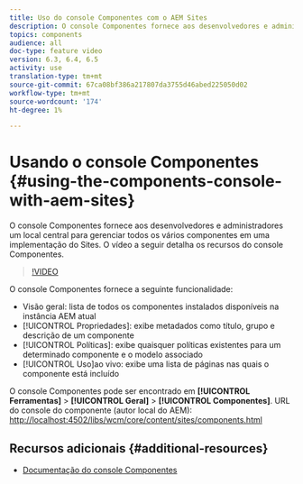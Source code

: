 ```yaml
---
title: Uso do console Componentes com o AEM Sites
description: O console Componentes fornece aos desenvolvedores e administradores um local central para gerenciar todos os vários componentes em uma implementação do Sites. O vídeo a seguir detalha os recursos do console Componentes.
topics: components
audience: all
doc-type: feature video
version: 6.3, 6.4, 6.5
activity: use
translation-type: tm+mt
source-git-commit: 67ca08bf386a217807da3755d46abed225050d02
workflow-type: tm+mt
source-wordcount: '174'
ht-degree: 1%

---
```



# Usando o console Componentes {#using-the-components-console-with-aem-sites}

O console Componentes fornece aos desenvolvedores e administradores um local central para gerenciar todos os vários componentes em uma implementação do Sites. O vídeo a seguir detalha os recursos do console Componentes.

>[!VIDEO](https://video.tv.adobe.com/v/17417/?quality=9&learn=on)

O console Componentes fornece a seguinte funcionalidade:

* Visão geral: lista de todos os componentes instalados disponíveis na instância AEM atual
* [!UICONTROL Propriedades]: exibe metadados como título, grupo e descrição de um componente
* [!UICONTROL Políticas]: exibe quaisquer políticas existentes para um determinado componente e o modelo associado
* [!UICONTROL Uso]ao vivo: exibe uma lista de páginas nas quais o componente está incluído

O console Componentes pode ser encontrado em **[!UICONTROL Ferramentas]** > **[!UICONTROL Geral]** > **[!UICONTROL Componentes]**.
URL do console do componente (autor local do AEM): [http://localhost:4502/libs/wcm/core/content/sites/components.html](http://localhost:4502/libs/wcm/core/content/sites/components.html)

## Recursos adicionais {#additional-resources}

* [Documentação do console Componentes](https://helpx.adobe.com/experience-manager/6-5/sites/authoring/using/default-components-console.html)
